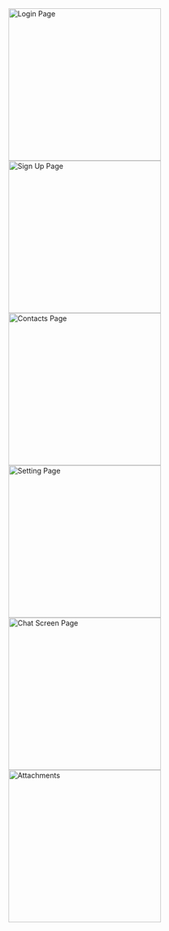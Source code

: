 <img src="imgs/WhatsApp Image 2024-09-22 at 10.28.32_7143766c.jpg" alt="Login Page" width="300"/>

<img src="imgs/WhatsApp Image 2024-09-22 at 10.28.32_87075f94.jpg" alt="Sign Up Page" width="300"/>

<img src="imgs/WhatsApp Image 2024-09-22 at 10.28.32_c8e13565.jpg" alt="Contacts Page" width="300"/>

<img src="imgs/WhatsApp Image 2024-09-22 at 10.28.33_1f123d0c.jpg" alt="Setting Page" width="300"/>

<img src="imgs/WhatsApp Image 2024-09-22 at 10.28.33_2f4b5865.jpg" alt="Chat Screen Page" width="300"/>

<img src="imgs/WhatsApp Image 2024-09-22 at 11.08.56_6279fe2e.jpg" alt="Attachments" width="300"/>
